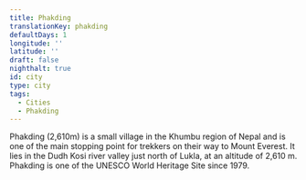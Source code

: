 ```yaml
---
title: Phakding
translationKey: phakding
defaultDays: 1
longitude: ''
latitude: ''
draft: false
nighthalt: true
id: city
type: city
tags:
  - Cities
  - Phakding
---
```

Phakding (2,610m) is a small village in the Khumbu region of Nepal and is one of the main stopping point for trekkers on their way to Mount Everest. It lies in the Dudh Kosi river valley just north of Lukla, at an altitude of 2,610 m. Phakding is one of the UNESCO World Heritage Site since 1979.